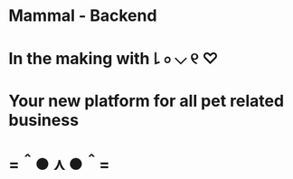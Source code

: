 # Mammal - Backend 
# In the making with ꒒ ০ ⌵ ୧ ♡
# Your new platform for all pet related business
# =＾● ⋏ ●＾=
